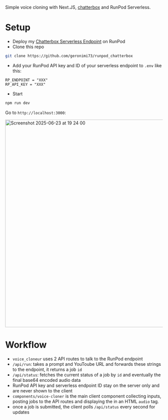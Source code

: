 Simple voice cloning with Next.JS, [chatterbox](https://huggingface.co/ResembleAI/chatterbox) and RunPod Serverless.

# Setup

* Deploy my [Chatterbox Serverless Endpoint](https://github.com/geronimi73/runpod_chatterbox) on RunPod
* Clone this repo

```bash
git clone https://github.com/geronimi73/runpod_chatterbox
```

* Add your RunPod API key and ID of your serverless endpoint to `.env` like this:
```
RP_ENDPOINT = "XXX"
RP_API_KEY = "XXX"
```
* Start

```bash
npm run dev
```

Go to `http://localhost:3000`:

<img width="662" alt="Screenshot 2025-06-23 at 19 24 00" src="https://github.com/user-attachments/assets/5e1f4225-dd7b-47af-9fe5-5d01afed1181" />

# Workflow
* `voice_cloneur` uses 2 API routes to talk to the RunPod endpoint
* `/api/run`: takes a prompt and YouToube URL and forwards these strings to the endpoint, it returns a job `id`
* `/api/status`: fetches the current status of a job by `id` and eventually the final base64 encoded audio data
* RunPod API key and serverless endpoint ID stay on the server only and are never shown to the client
* `components/voice-cloner` is the main client component collecting inputs, posting jobs to the API routes and displaying the in an HTML `audio` tag.
* once a job is submitted, the client polls `/api/status` every second for updates 
